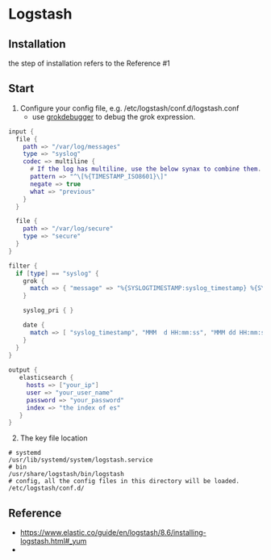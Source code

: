 # Logstash

## Installation

the step of installation refers to the Reference #1

## Start

1. Configure your config file, e.g. /etc/logstash/conf.d/logstash.conf	
   * use [grokdebugger](https://grokdebugger.com/) to debug the grok expression.

```lua
input {
  file {
    path => "/var/log/messages"
    type => "syslog"
    codec => multiline {
      # If the log has multiline, use the below synax to combine them.
      pattern => "^\[%{TIMESTAMP_ISO8601}\]"
      negate => true
      what => "previous"
    }
  }

  file {
    path => "/var/log/secure"
    type => "secure"
  }
}

filter {
  if [type] == "syslog" {
    grok {
      match => { "message" => "%{SYSLOGTIMESTAMP:syslog_timestamp} %{SYSLOGHOST:syslog_hostname} %{DATA:syslog_program}(?:\[%{POSINT:syslog_pid}\])?: %{GREEDYDATA:syslog_message}" }
    }

    syslog_pri { }

    date {
      match => [ "syslog_timestamp", "MMM  d HH:mm:ss", "MMM dd HH:mm:ss" ]
    }
  }
}
        
output {
   elasticsearch {
     hosts => ["your_ip"]
     user => "your_user_name"
     password => "your_password"
     index => "the index of es"
   }          
}

```

2. The key file location

```
# systemd 
/usr/lib/systemd/system/logstash.service
# bin 
/usr/share/logstash/bin/logstash
# config, all the config files in this directory will be loaded.
/etc/logstash/conf.d/ 
```





## Reference 

* https://www.elastic.co/guide/en/logstash/8.6/installing-logstash.html#_yum
* 